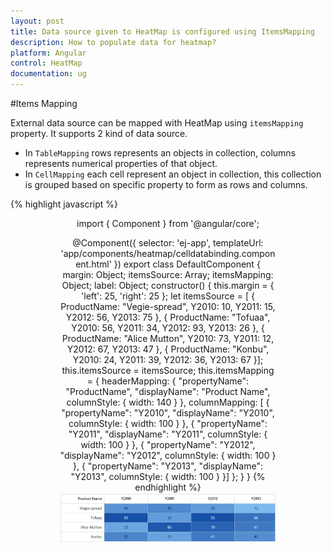 ```yaml
---
layout: post
title: Data source given to HeatMap is configured using ItemsMapping
description: How to populate data for heatmap?
platform: Angular
control: HeatMap
documentation: ug
---
```


#Items Mapping

External data source can be mapped with HeatMap using `itemsMapping` property. It supports 2 kind of data source.

* In `TableMapping` rows represents an objects in collection, columns represents numerical properties of that object.
* In `CellMapping` each cell represent an object in collection, this collection is grouped based on specific property to form as rows and columns.

{% highlight javascript %}
<div style="margin: 0 auto; text-align: center;width:69%;">
    <ej-heatmap id="heatmap1" width="100%" [itemsMapping]="itemsMapping" [itemsSource]="itemsSource">
        <e-colormappingcollection>
            <e-colormapping [value]="0" color="#8ec8f8" [label]="label">
            </e-colormapping>
            <e-colormapping [value]="100" color="#0d47a1" [label]="label">
            </e-colormapping>
        </e-colormappingcollection>
    </ej-heatmap>

import { Component } from '@angular/core';

@Component({
    selector: 'ej-app',
    templateUrl: 'app/components/heatmap/celldatabinding.component.html'
})
export class DefaultComponent {
    margin: Object;
    itemsSource: Array<Object>;
    itemsMapping: Object;
    label: Object;
    constructor() {
        this.margin = { 'left': 25, 'right': 25 };
        let itemsSource = [
            { ProductName: "Vegie-spread", Y2010: 10, Y2011: 15, Y2012: 56, Y2013: 75 },
            { ProductName: "Tofuaa", Y2010: 56, Y2011: 34, Y2012: 93, Y2013: 26 },
            { ProductName: "Alice Mutton", Y2010: 73, Y2011: 12, Y2012: 67, Y2013: 47 },
            { ProductName: "Konbu", Y2010: 24, Y2011: 39, Y2012: 36, Y2013: 67 }];
        this.itemsSource = itemsSource;
        this.itemsMapping = {
            headerMapping:
            {
                "propertyName": "ProductName",
                "displayName": "Product Name",
                columnStyle: { width: 140 }
            },
            columnMapping: [
                {
                    "propertyName": "Y2010",
                    "displayName": "Y2010",
                    columnStyle: { width: 100 }
                },
                {
                    "propertyName": "Y2011",
                    "displayName": "Y2011",
                    columnStyle: { width: 100 }
                },
                {
                    "propertyName": "Y2012",
                    "displayName": "Y2012",
                    columnStyle: { width: 100 }
                },
                {
                    "propertyName": "Y2013",
                    "displayName": "Y2013",
                    columnStyle: { width: 100 }
                }]
        };
    }
}
{% endhighlight %}
![](Items-Mapping_images/ItemsMapping_img1.png)
